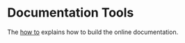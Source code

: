 # Documentation Tools

The [how to](www.aleatk.com/how_to.html#build_doc) explains how to build the online documentation.









